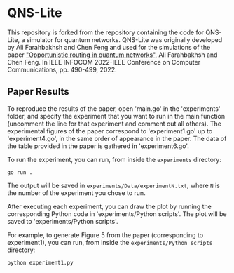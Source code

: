 # QNS-Lite

This repository is forked from the repository containing the code for QNS-Lite,
a simulator for quantum networks. QNS-Lite was originally developed by Ali
Farahbakhsh and Chen Feng and used for the simulations of the paper
["Opportunistic routing in quantum
networks"](https://ieeexplore.ieee.org/abstract/document/9796816), Ali
Farahbakhsh and Chen Feng. In IEEE INFOCOM 2022-IEEE Conference on Computer
Communications, pp. 490-499, 2022.

## Paper Results

To reproduce the results of the paper, open 'main.go' in the 'experiments'
folder, and specify the experiment that you want to run in the main function
(uncomment the line for that experiment and comment out all others). The
experimental figures of the paper correspond to 'experiment1.go' up to
'experiment4.go', in the same order of appearance in the paper. The data of the
table provided in the paper is gathered in 'experiment6.go'.

To run the experiment, you can run, from inside the `experiments` directory:

```
go run .
```

The output will be saved in `experiments/Data/experimentN.txt`, where `N` is
the number of the experiment you chose to run.

After executing each experiment, you can draw the plot by running the
corresponding Python code in 'experiments/Python scripts'. The plot will be
saved to 'experiments/Python scripts'.

For example, to generate Figure 5 from the paper (corresponding to
experiment1), you can run, from inside the `experiments/Python scripts`
directory:

```
python experiment1.py
```
